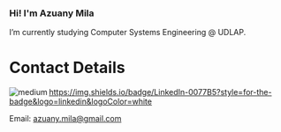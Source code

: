 ### Hi! I'm Azuany Mila 

 I’m currently studying Computer Systems Engineering @ UDLAP. 

# Contact Details 
[<img align="left" alt="medium" src="https://img.shields.io/badge/LinkedIn-0077B5.svg?&style=for-the-badge&logo=medium&logoColor=white" />][in]
	https://img.shields.io/badge/LinkedIn-0077B5?style=for-the-badge&logo=linkedin&logoColor=white

Email: azuany.mila@gmail.com

<!--
**azu-any/azu-any** is a ✨ _special_ ✨ repository because its `README.md` (this file) appears on your GitHub profile.

Here are some ideas to get you started:

- 🔭 I’m currently working on ...
- 🌱 I’m currently learning ...
- 👯 I’m looking to collaborate on ...
- 🤔 I’m looking for help with ...
- 💬 Ask me about ...
- 📫 How to reach me: ...
- 😄 Pronouns: ...
- ⚡ Fun fact: ...
-->
[in]: http://www.linkedin.com/in/azuany-mila
